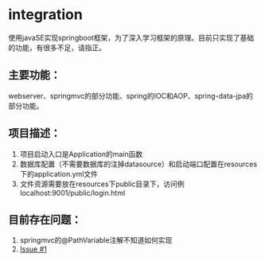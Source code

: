 # integration
使用javaSE实现springboot框架，为了深入学习框架的原理。目前只实现了基础的功能，有很多不足，请指正。

## 主要功能：
webserver、springmvc的部分功能、spring的IOC和AOP、spring-data-jpa的部分功能。

## 项目描述：
1. 项目启动入口是Application的main函数
2. 数据库配置（不需要数据库的注掉datasource）和启动端口配置在resources下的application.yml文件
3. 文件资源需要放在resources下public目录下，访问例localhost:9001/public/login.html

## 目前存在问题：
1. springmvc的@PathVariable注解不知道如何实现
2. [Issue #1](https://github.com/zhukai-git/integration/issues/1)  

